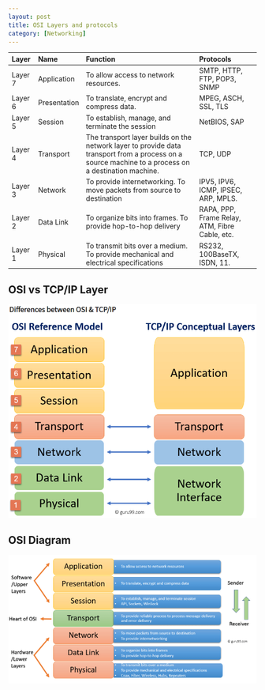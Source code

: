 ```yaml
---
layout: post
title: OSI Layers and protocols
category: [Networking]
---
```


|Layer|Name|Function|Protocols|
|:----|:----|:----|:----|
|Layer 7|Application|To allow access to network resources.|SMTP, HTTP, FTP, POP3, SNMP|
|Layer 6|Presentation|To translate, encrypt and compress data.|MPEG, ASCH, SSL, TLS|
|Layer 5|Session|To establish, manage, and terminate the session|NetBIOS, SAP|
|Layer 4|Transport|The transport layer builds on the network layer to provide data transport from a process on a source machine to a process on a destination machine.|TCP, UDP|
|Layer 3|Network|To provide internetworking. To move packets from source to destination|IPV5, IPV6, ICMP, IPSEC, ARP, MPLS.|
|Layer 2|Data Link|To organize bits into frames. To provide hop-to-hop delivery|RAPA, PPP, Frame Relay, ATM, Fibre Cable, etc.|
|Layer 1|Physical|To transmit bits over a medium. To provide mechanical and electrical specifications|RS232, 100BaseTX, ISDN, 11.|


## OSI vs TCP/IP Layer

![osi-tcpip](/assets/images/osi-tcpip.png)

## OSI Diagram

![osi](/assets/images/osi.png)